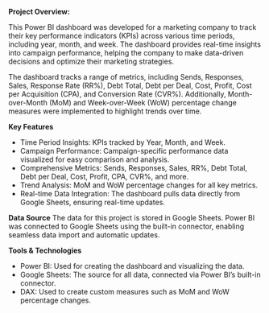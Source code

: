 **Project Overview:**

This Power BI dashboard was developed for a marketing company to track their key performance indicators (KPIs) across various time periods, including year, month, and week. The dashboard provides real-time insights into campaign performance, helping the company to make data-driven decisions and optimize their marketing strategies.

The dashboard tracks a range of metrics, including Sends, Responses, Sales, Response Rate (RR%), Debt Total, Debt per Deal, Cost, Profit, Cost per Acquisition (CPA), and Conversion Rate (CVR%). Additionally, Month-over-Month (MoM) and Week-over-Week (WoW) percentage change measures were implemented to highlight trends over time.

**Key Features**
- Time Period Insights: KPIs tracked by Year, Month, and Week.
- Campaign Performance: Campaign-specific performance data visualized for easy comparison and analysis.
- Comprehensive Metrics: Sends, Responses, Sales, RR%, Debt Total, Debt per Deal, Cost, Profit, CPA, CVR%, and more.
- Trend Analysis: MoM and WoW percentage changes for all key metrics.
- Real-time Data Integration: The dashboard pulls data directly from Google Sheets, ensuring real-time updates.

**Data Source**
The data for this project is stored in Google Sheets. Power BI was connected to Google Sheets using the built-in connector, enabling seamless data import and automatic updates.

**Tools & Technologies**
- Power BI: Used for creating the dashboard and visualizing the data.
- Google Sheets: The source for all data, connected via Power BI’s built-in connector.
- DAX: Used to create custom measures such as MoM and WoW percentage changes.

